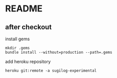 # README
## after checkout
install gems
```
mkdir .gems
bundle install --without=production --path=.gems
```

add heroku repository
```
heroku git:remote -a sugilog-experimental
```
